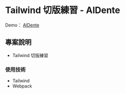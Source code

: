 # **Tailwind 切版練習 - AlDente**

Demo： [AlDente](https://cofcat456.github.io/TailwindCSS-AlDente)

## **專案說明**
* Tailwind 切版練習

### **使用技術**
* Tailwind
* Webpack